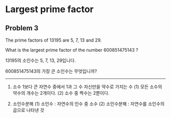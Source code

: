 Largest prime factor
==================== 

Problem 3
------------ 

The prime factors of 13195 are 5, 7, 13 and 29.

What is the largest prime factor of the number 600851475143 ?

13195의 소인수는 5, 7, 13, 29입니다.

600851475143의 가장 큰 소인수는 무엇입니까?

---------------------------------------

1. 소수
1보다 큰 자연수 중에서 1과 그 수 자신만을 약수로 가지는 수
(1) 모든 소수의 약수의 개수는 2개이다.
(2) 소수 중 짝수는 2뿐이다.

2. 소인수분해
(1) 소인수 : 자연수의 인수 중 소수
(2) 소인수분해 : 자연수를 소인수의 곱으로 나타낸 것
